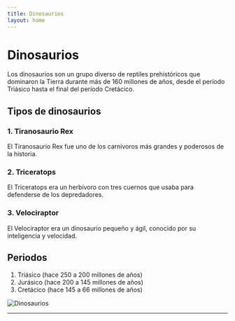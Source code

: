 ```yaml
---
title: Dinosaurios
layout: home
---
```


# Dinosaurios

Los dinosaurios son un grupo diverso de reptiles prehistóricos que dominaron la Tierra durante más de 160 millones de años, desde el período Triásico hasta el final del período Cretácico.

## Tipos de dinosaurios

### 1. **Tiranosaurio Rex**
El Tiranosaurio Rex fue uno de los carnívoros más grandes y poderosos de la historia.

### 2. **Triceratops**
El Triceratops era un herbívoro con tres cuernos que usaba para defenderse de los depredadores.

### 3. **Velociraptor**
El Velociraptor era un dinosaurio pequeño y ágil, conocido por su inteligencia y velocidad.

## Periodos

1. Triásico (hace 250 a 200 millones de años)
2. Jurásico (hace 200 a 145 millones de años)
3. Cretácico (hace 145 a 66 millones de años)

![Dinosaurios]([https://example.com/dinosaur-image.jpg](https://www.dinosaur.org/wp-content/uploads/2024/08/illustration-featuring-a-variety-of-sauropodomorph-dinosaurs-in-a-lush-Jurassic-landscape-1024x574.png))


----
[Just the Docs]: https://just-the-docs.github.io/just-the-docs/
[GitHub Pages]: https://docs.github.com/en/pages
[README]: https://github.com/just-the-docs/just-the-docs-template/blob/main/README.md
[Jekyll]: https://jekyllrb.com
[GitHub Pages / Actions workflow]: https://github.blog/changelog/2022-07-27-github-pages-custom-github-actions-workflows-beta/
[use this template]: https://github.com/just-the-docs/just-the-docs-template/generate

